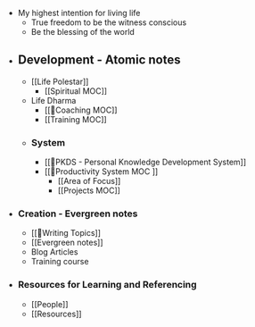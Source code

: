 - My highest intention for living life
    - True freedom to be the witness conscious
    - Be the blessing of the world
- ## Development - Atomic notes
    - [[Life Polestar]]
        - [[Spiritual MOC]]
    - Life Dharma
        - [[🧭Coaching MOC]]
        - [[Training MOC]]
    - ### System
        - [[🌱PKDS - Personal Knowledge Development System]]
        - [[🧭Productivity System MOC ]]
            - [[Area of Focus]]
            - [[Projects MOC]]
- ### Creation - Evergreen notes
    - [[🧭Writing Topics]]
    - [[Evergreen notes]]
    - Blog Articles
    - Training course
- ### Resources for Learning and Referencing
    - [[People]]
    - [[Resources]]

